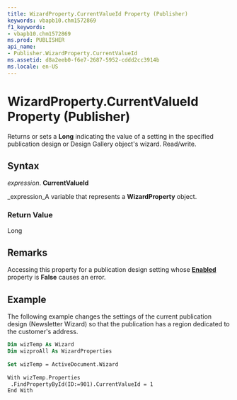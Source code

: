 ```yaml
---
title: WizardProperty.CurrentValueId Property (Publisher)
keywords: vbapb10.chm1572869
f1_keywords:
- vbapb10.chm1572869
ms.prod: PUBLISHER
api_name:
- Publisher.WizardProperty.CurrentValueId
ms.assetid: d8a2eeb0-f6e7-2687-5952-cddd2cc3914b
ms.locale: en-US
---
```



# WizardProperty.CurrentValueId Property (Publisher)

Returns or sets a  **Long** indicating the value of a setting in the specified publication design or Design Gallery object's wizard. Read/write.


## Syntax

 _expression_. **CurrentValueId**

 _expression_A variable that represents a  **WizardProperty** object.


### Return Value

Long


## Remarks

Accessing this property for a publication design setting whose  **[Enabled](wizardproperty.enabled-property-publisher.md)** property is **False** causes an error.


## Example

The following example changes the settings of the current publication design (Newsletter Wizard) so that the publication has a region dedicated to the customer's address.


```vb
Dim wizTemp As Wizard 
Dim wizproAll As WizardProperties 
 
Set wizTemp = ActiveDocument.Wizard 
 
With wizTemp.Properties 
 .FindPropertyById(ID:=901).CurrentValueId = 1 
End With
```


